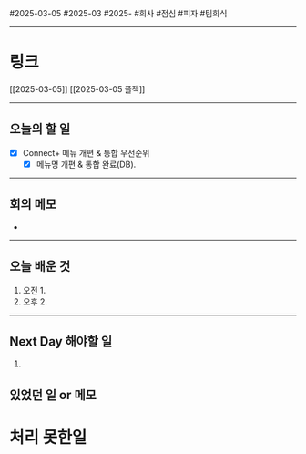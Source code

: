 #2025-03-05 #2025-03 #2025- 
#회사 #점심 #피자 #팀회식 

------
# 링크 
[[2025-03-05]]
[[2025-03-05 플젝]]

---
## 오늘의 할 일
- [x] Connect+ 메뉴 개편 & 통합 우선순위
    - [x] 메뉴명 개편 & 통합 완료(DB).
---
## 회의 메모
- 
---
## 오늘 배운 것
1. 오전
    1. 
2. 오후
    2. 
---
## Next Day 해야할 일
1. 


## 있었던 일 or 메모


# 처리 못한일